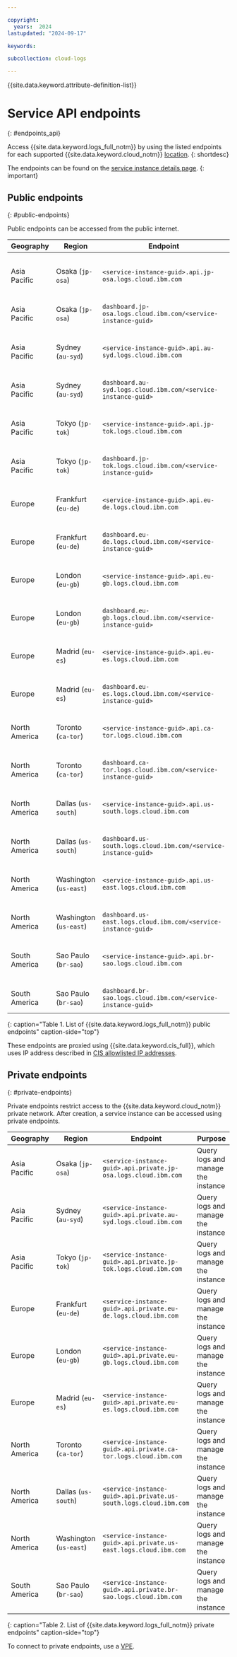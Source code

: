 ```yaml
---

copyright:
  years:  2024
lastupdated: "2024-09-17"

keywords:

subcollection: cloud-logs

---
```


{{site.data.keyword.attribute-definition-list}}

# Service API endpoints
{: #endpoints_api}

Access {{site.data.keyword.logs_full_notm}} by using the listed endpoints for each supported {{site.data.keyword.cloud_notm}} [location](/docs/cloud-logs?topic=cloud-logs-regions).
{: shortdesc}

The endpoints can be found on the [service instance details page](/docs/cloud-logs?topic=cloud-logs-observe&interface=ui#observe-cloud-ui).
{: important}

## Public endpoints
{: #public-endpoints}

Public endpoints can be accessed from the public internet.

| Geography | Region                           | Endpoint | Purpose |
|-----------|----------------------------------|---------------------|--------------------|
| Asia Pacific  | Osaka (`jp-osa`) | `<service-instance-guid>.api.jp-osa.logs.cloud.ibm.com` | Query logs and manage the instance |
| Asia Pacific  | Osaka (`jp-osa`) | `dashboard.jp-osa.logs.cloud.ibm.com/<service-instance-guid>` | Access to the dashboard |
| Asia Pacific  | Sydney (`au-syd`) | `<service-instance-guid>.api.au-syd.logs.cloud.ibm.com` | Query logs and manage the instance |
| Asia Pacific  | Sydney (`au-syd`) | `dashboard.au-syd.logs.cloud.ibm.com/<service-instance-guid>` | Access to the dashboard |
| Asia Pacific  | Tokyo (`jp-tok`) | `<service-instance-guid>.api.jp-tok.logs.cloud.ibm.com` | Query logs and manage the instance |
| Asia Pacific  | Tokyo (`jp-tok`) | `dashboard.jp-tok.logs.cloud.ibm.com/<service-instance-guid>` | Access to the dashboard |
| Europe  | Frankfurt (`eu-de`) | `<service-instance-guid>.api.eu-de.logs.cloud.ibm.com` | Query logs and manage the instance |
| Europe  | Frankfurt (`eu-de`) | `dashboard.eu-de.logs.cloud.ibm.com/<service-instance-guid>` | Access to the dashboard |
| Europe  | London (`eu-gb`) | `<service-instance-guid>.api.eu-gb.logs.cloud.ibm.com` | Query logs and manage the instance |
| Europe  | London (`eu-gb`) | `dashboard.eu-gb.logs.cloud.ibm.com/<service-instance-guid>` | Access to the dashboard |
| Europe  | Madrid (`eu-es`) | `<service-instance-guid>.api.eu-es.logs.cloud.ibm.com` | Query logs and manage the instance |
| Europe  | Madrid (`eu-es`) | `dashboard.eu-es.logs.cloud.ibm.com/<service-instance-guid>` | Access to the dashboard |
| North America  | Toronto (`ca-tor`) | `<service-instance-guid>.api.ca-tor.logs.cloud.ibm.com` | Query logs and manage the instance |
| North America  | Toronto (`ca-tor`) | `dashboard.ca-tor.logs.cloud.ibm.com/<service-instance-guid>` | Access to the dashboard |
| North America  | Dallas (`us-south`) | `<service-instance-guid>.api.us-south.logs.cloud.ibm.com` | Query logs and manage the instance |
| North America  | Dallas (`us-south`) | `dashboard.us-south.logs.cloud.ibm.com/<service-instance-guid>` | Access to the dashboard |
| North America  | Washington (`us-east`) | `<service-instance-guid>.api.us-east.logs.cloud.ibm.com` | Query logs and manage the instance |
| North America  | Washington (`us-east`) | `dashboard.us-east.logs.cloud.ibm.com/<service-instance-guid>` | Access to the dashboard |
| South America  | Sao Paulo (`br-sao`) | `<service-instance-guid>.api.br-sao.logs.cloud.ibm.com` | Query logs and manage the instance |
| South America  | Sao Paulo (`br-sao`) | `dashboard.br-sao.logs.cloud.ibm.com/<service-instance-guid>` | Access to the dashboard |
{: caption="Table 1. List of {{site.data.keyword.logs_full_notm}} public endpoints" caption-side="top"}

These endpoints are proxied using {{site.data.keyword.cis_full}}, which uses IP address described in [CIS allowlisted IP addresses](/docs/cis?topic=cis-cis-allowlisted-ip-addresses).

## Private endpoints
{: #private-endpoints}

Private endpoints restrict access to the {{site.data.keyword.cloud_notm}} private network. After creation, a service instance can be accessed using private endpoints.

| Geography | Region                           | Endpoint | Purpose |
|-----------|----------------------------------|---------------------|--------------------|
| Asia Pacific  | Osaka (`jp-osa`) | `<service-instance-guid>.api.private.jp-osa.logs.cloud.ibm.com` | Query logs and manage the instance |
| Asia Pacific  | Sydney (`au-syd`) | `<service-instance-guid>.api.private.au-syd.logs.cloud.ibm.com` | Query logs and manage the instance |
| Asia Pacific  | Tokyo (`jp-tok`) | `<service-instance-guid>.api.private.jp-tok.logs.cloud.ibm.com` | Query logs and manage the instance |
| Europe  | Frankfurt (`eu-de`) | `<service-instance-guid>.api.private.eu-de.logs.cloud.ibm.com` | Query logs and manage the instance |
| Europe  | London (`eu-gb`) | `<service-instance-guid>.api.private.eu-gb.logs.cloud.ibm.com` | Query logs and manage the instance |
| Europe  | Madrid (`eu-es`) | `<service-instance-guid>.api.private.eu-es.logs.cloud.ibm.com` | Query logs and manage the instance |
| North America  | Toronto (`ca-tor`) | `<service-instance-guid>.api.private.ca-tor.logs.cloud.ibm.com` | Query logs and manage the instance |
| North America  | Dallas (`us-south`) | `<service-instance-guid>.api.private.us-south.logs.cloud.ibm.com` | Query logs and manage the instance |
| North America  | Washington (`us-east`) | `<service-instance-guid>.api.private.us-east.logs.cloud.ibm.com` | Query logs and manage the instance |
| South America  | Sao Paulo (`br-sao`) | `<service-instance-guid>.api.private.br-sao.logs.cloud.ibm.com` | Query logs and manage the instance |
{: caption="Table 2. List of {{site.data.keyword.logs_full_notm}} private endpoints" caption-side="top"}




To connect to private endpoints, use a [VPE](/docs/cloud-logs?topic=cloud-logs-vpe-connection&interface=cli).
